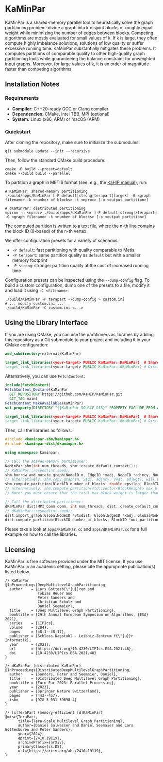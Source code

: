 # KaMinPar

KaMinPar is a shared-memory parallel tool to heuristically solve the graph partitioning problem: divide a graph into k disjoint blocks of roughly equal weight while
minimizing the number of edges between blocks.
Competing algorithms are mostly evaluated for small values of k. If k is large, they often compute highly imbalance solutions, solutions of low quality or suffer excessive running time.
KaMinPar substantially mitigates these problems.
It computes partitions of comparable quality to other high-quality graph partitioning tools while guaranteeing the balance constraint for unweighted input graphs.
Moreover, for large values of k, it is an order of magnitude faster than competing algorithms.

## Installation Notes

### Requirements

* **Compiler:** C++20-ready GCC or Clang compiler
* **Dependencies:** CMake, Intel TBB, MPI (optional)
* **System:** Linux (x86, ARM) or macOS (ARM)

### Quickstart

After cloning the repository, make sure to initialize the submodules:

```shell
git submodule update --init --recursive
```

Then, follow the standard CMake build procedure:

```shell
cmake -B build --preset=default
cmake --build build --parallel
```

To partition a graph in METIS format (see, e.g., the [KaHIP manual](https://github.com/KaHIP/KaHIP/raw/master/manual/kahip.pdf)), run:

```shell
# KaMinPar: shared-memory partitioning
./build/apps/KaMinPar [-P default|strong|terapart|largek] -G <graph filename> -k <number of blocks> -t <nproc> [-o <output partition>]

# dKaMinPar: distributed partitioning
mpirun -n <nproc> ./build/apps/dKaMinPar [-P default|strong|xterapart] -G <graph filename> -k <number of blocks> [-o <output partition>]
```

The computed partition is written to a text file, where the n-th line contains the block ID (0-based) of the n-th vertex.

We offer configuration presets for a variety of scenarios:

* `-P default`: fast partitioning with quality comparable to Metis
* `-P terapart`: same partition quality as `default` but with a smaller memory footprint
* `-P strong`: stronger partition quality at the cost of increased running time

Configuration presets can be inspected using the `--dump-config` flag.
To build a custom configuration, dump one of the presets to a file, modify it and load it using `-C <filename>`:

```shell
./build/KaMinPar -P terapart --dump-config > custom.ini
# ... modify custom.ini ...
./build/KaMinPar -C custom.ini <...>
```

## Using the Library Interface

If you are using CMake, you can use the partitioners as libraries by adding this repository as a Git submodule to your project and including it in your CMake configuration:

```cmake
add_subdirectory(external/KaMinPar)

target_link_libraries(<your-target> PUBLIC KaMinPar::KaMinPar)  # Shared-memory partitioning
target_link_libraries(<your-target> PUBLIC KaMinPar::dKaMinPar) # Distributed partitioning
```

Alternatively, you can use `FetchContent`:

```cmake
include(FetchContent)
FetchContent_Declare(KaMinPar
  GIT_REPOSITORY https://github.com/KaHIP/KaMinPar.git
  GIT_TAG main)
FetchContent_MakeAvailable(KaMinPar)
set_property(DIRECTORY "${KaMinPar_SOURCE_DIR}" PROPERTY EXCLUDE_FROM_ALL YES) # optional

target_link_libraries(<your-target> PUBLIC KaMinPar::KaMinPar)  # Shared-memory partitioning
target_link_libraries(<your-target> PUBLIC KaMinPar::dKaMinPar) # Distributed partitioning
```

Then, call the libraries as follows:

```c++
#include <kaminpar-shm/kaminpar.h>
#include <kaminpar-dist/dkaminpar.h>

using namespace kaminpar;

// Call the shared-memory partitioner:
KaMinPar shm(int num_threads, shm::create_default_context());
// KaMinPar::reseed(int seed);
shm.borrow_and_mutate_graph(NodeID n, EdgeID *xadj, NodeID *adjncy, NodeWeight *vwgt = nullptr, EdgeWeight *adjwgt = nullptr);
// alternatively: shm.copy_graph(n, xadj, adjncy, vwgt, adjwgt); will work on a copy of the graph
shm.compute_partition(BlockID number_of_blocks, double epsilon, BlockID *out_partition);
// alternatively: shm.compute_partition(std::vector<BlockWeight> max_block_weights, BlockID *out_partition);
// Note: you must ensure that the total max block weight is larger than the total node weight of the graph

// Call the distributed partitioner:
dKaMinPar dist(MPI_Comm comm, int num_threads, dist::create_default_context());
// dKaMinPar::reseed(int seed); 
dist.import_graph(GlobalNodeID *vtxdist, GlobalEdgeID *xadj, GlobalNodeID *adjncy, GlobalNodeWeight *vwvgt = nullptr, GlobalEdgeWeight *adjwgt = nullptr);
dist.compute_partition(BlockID number_of_blocks, BlockID *out_partition);
```

Please take a look at `apps/KaMinPar.cc` and `apps/dKaMinPar.cc` for a full example on how to call the libraries.

## Licensing

KaMinPar is free software provided under the MIT license.
If you use KaMinPar in an academic setting, please cite the appropriate publication(s) listed below.

```
// KaMinPar
@InProceedings{DeepMultilevelGraphPartitioning,
  author    = {Lars Gottesb{\"{u}}ren and
               Tobias Heuer and
               Peter Sanders and
               Christian Schulz and
               Daniel Seemaier},
  title     = {Deep Multilevel Graph Partitioning},
  booktitle = {29th Annual European Symposium on Algorithms, {ESA} 2021},
  series    = {LIPIcs},
  volume    = {204},
  pages     = {48:1--48:17},
  publisher = {Schloss Dagstuhl - Leibniz-Zentrum f{\"{u}}r Informatik},
  year      = {2021},
  url       = {https://doi.org/10.4230/LIPIcs.ESA.2021.48},
  doi       = {10.4230/LIPIcs.ESA.2021.48}
}

// dKaMinPar (distributed KaMinPar)
@InProceedings{DistributedDeepMultilevelGraphPartitioning,
  author    = {Sanders, Peter and Seemaier, Daniel},
  title     = {Distributed Deep Multilevel Graph Partitioning},
  booktitle = {Euro-Par 2023: Parallel Processing},
  year      = {2023},
  publisher = {Springer Nature Switzerland},
  pages     = {443--457},
  isbn      = {978-3-031-39698-4}
}

// [x]TeraPart (memory-efficient [d]KaMinPar)
@misc{TeraPart,
      title={Tera-Scale Multilevel Graph Partitioning}, 
      author={Daniel Salwasser and Daniel Seemaier and Lars Gottesbüren and Peter Sanders},
      year={2024},
      eprint={2410.19119},
      archivePrefix={arXiv},
      primaryClass={cs.DS},
      url={https://arxiv.org/abs/2410.19119}, 
}
```

